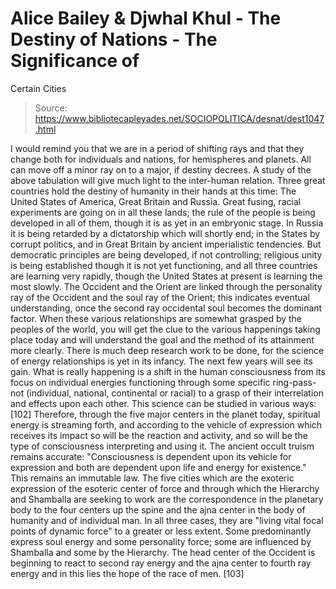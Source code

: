 # Alice Bailey & Djwhal Khul - The Destiny of Nations - The Significance of
Certain Cities

> Source: https://www.bibliotecapleyades.net/SOCIOPOLITICA/desnat/dest1047.html

I would
remind you that we are in a period of shifting rays and that they change both for
individuals and nations, for hemispheres and planets. All can move off a minor ray on to a
major, if destiny decrees. A study of the above tabulation will give much light to the
inter-human relation. Three great countries hold the destiny of humanity in their hands at
this time: The United States of America, Great Britain and Russia. Great fusing, racial
experiments are going on in all these lands; the rule of the people is being developed in
all of them, though it is as yet in an embryonic stage. In Russia it is being retarded by
a dictatorship which will shortly end; in the States by corrupt politics, and in Great
Britain by ancient imperialistic tendencies. But democratic principles are being
developed, if not controlling; religious unity is being established though it is not yet
functioning, and all three countries are learning very rapidly, though the United States
at present is learning the most slowly.
The Occident and the Orient are linked through the personality ray of the Occident and
the soul ray of the Orient; this indicates eventual understanding, once the second ray
occidental soul becomes the dominant factor. When these various relationships are somewhat
grasped by the peoples of the world, you will get the clue to the various happenings
taking place today and will understand the goal and the method of its attainment more
clearly. There is much deep research work to be done, for the science of energy
relationships is yet in its infancy.
The next few years will see its gain. What is really happening is a shift in the human
consciousness from its focus on individual energies functioning through some specific
ring-pass-not (individual, national, continental or racial) to a grasp of their
interrelation and effects upon each other. This science can be studied in various ways:
[102]
Therefore,
through the five major centers in the planet today, spiritual energy is streaming forth,
and according to the vehicle of expression which receives its impact so will be the
reaction and activity, and so will be the type of consciousness interpreting and using it.
The ancient occult truism remains accurate: "Consciousness is dependent upon its
vehicle for expression and both are dependent upon life and energy for existence."
This remains an immutable law. The five cities which are the exoteric expression of the
esoteric center of force and through which the Hierarchy and Shamballa are seeking to work
are the correspondence in the planetary body to the four centers up the spine and the ajna
center in the body of humanity and of individual man. In all three cases, they are
"living vital focal points of dynamic force" to a greater or less extent. Some
predominantly express soul energy and some personality force; some are influenced by
Shamballa and some by the Hierarchy. The head center of the Occident is beginning to react
to second ray energy and the ajna center to fourth ray energy and in this lies the hope of
the race of men. [103]
